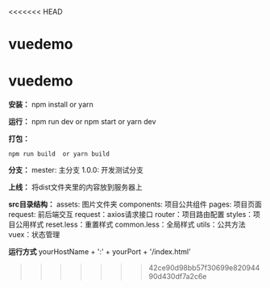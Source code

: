 <<<<<<< HEAD
# vuedemo
vuedemo
=======
**安装：**
    npm install or yarn
    
**运行：** 
    npm run dev or npm start or yarn dev
    
**打包：**

    npm run build  or yarn build   
    
**分支：**
    mester: 主分支
    1.0.0: 开发测试分支
    
**上线：**
    将dist文件夹里的内容放到服务器上

**src目录结构：**
assets: 图片文件夹
components: 项目公共组件
pages: 项目页面
request: 前后端交互
        request：axios请求接口
router：项目路由配置
styles：项目公用样式
        reset.less：重置样式
        common.less：全局样式
utils：公共方法
vuex：状态管理

    
**运行方式**
yourHostName + ':' + yourPort + '/index.html'
>>>>>>> 42ce90d98bb57f30699e82094490d430df7a2c6e

